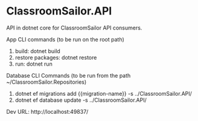 # ClassroomSailor.API
API in dotnet core for ClassroomSailor API consumers.

App CLI commands (to be run on the root path)

1. build: dotnet build
2. restore packages: dotnet restore
3. run: dotnet run

Database CLI Commands (to be run from the path ~/ClassroomSailor.Repositories)

1. dotnet ef migrations add {{migration-name}} -s ../ClassroomSailor.API/
2. dotnet ef database update -s ../ClassroomSailor.API/

Dev URL: http://localhost:49837/
